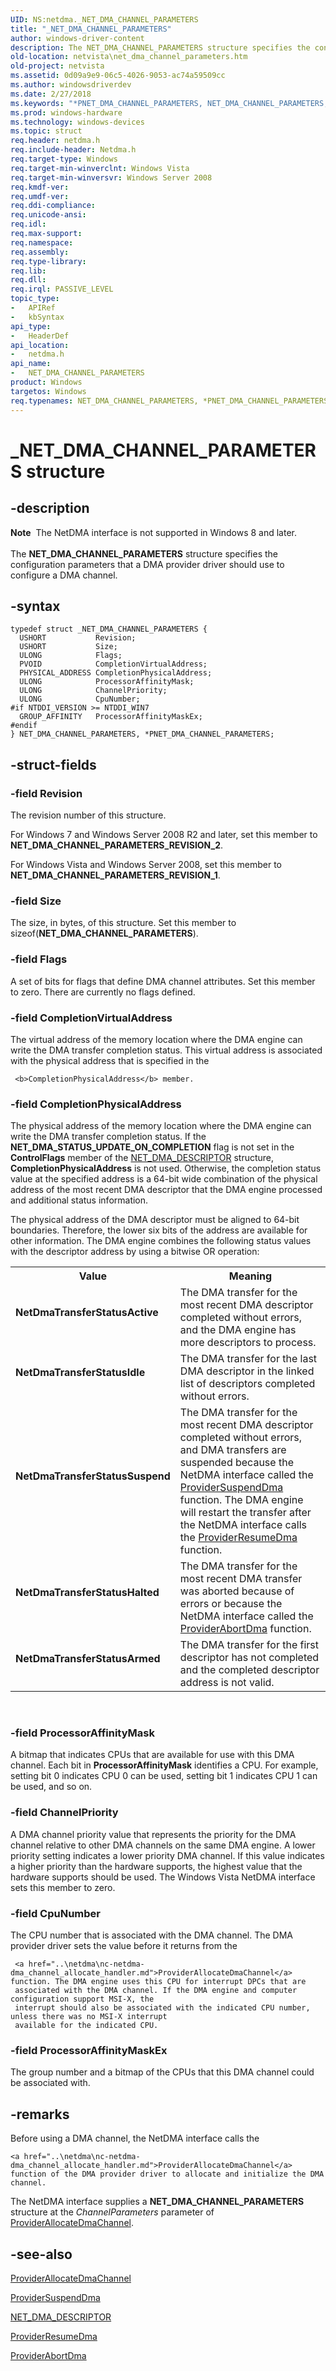 ```yaml
---
UID: NS:netdma._NET_DMA_CHANNEL_PARAMETERS
title: "_NET_DMA_CHANNEL_PARAMETERS"
author: windows-driver-content
description: The NET_DMA_CHANNEL_PARAMETERS structure specifies the configuration parameters that a DMA provider driver should use to configure a DMA channel.
old-location: netvista\net_dma_channel_parameters.htm
old-project: netvista
ms.assetid: 0d09a9e9-06c5-4026-9053-ac74a59509cc
ms.author: windowsdriverdev
ms.date: 2/27/2018
ms.keywords: "*PNET_DMA_CHANNEL_PARAMETERS, NET_DMA_CHANNEL_PARAMETERS, NET_DMA_CHANNEL_PARAMETERS structure [Network Drivers Starting with Windows Vista], NetDmaTransferStatusActive, NetDmaTransferStatusArmed, NetDmaTransferStatusHalted, NetDmaTransferStatusIdle, NetDmaTransferStatusSuspend, PNET_DMA_CHANNEL_PARAMETERS, PNET_DMA_CHANNEL_PARAMETERS structure pointer [Network Drivers Starting with Windows Vista], _NET_DMA_CHANNEL_PARAMETERS, netdma/NET_DMA_CHANNEL_PARAMETERS, netdma/PNET_DMA_CHANNEL_PARAMETERS, netdma_ref_021ebc64-529e-4588-b5ff-83ed04aa9478.xml, netvista.net_dma_channel_parameters"
ms.prod: windows-hardware
ms.technology: windows-devices
ms.topic: struct
req.header: netdma.h
req.include-header: Netdma.h
req.target-type: Windows
req.target-min-winverclnt: Windows Vista
req.target-min-winversvr: Windows Server 2008
req.kmdf-ver: 
req.umdf-ver: 
req.ddi-compliance: 
req.unicode-ansi: 
req.idl: 
req.max-support: 
req.namespace: 
req.assembly: 
req.type-library: 
req.lib: 
req.dll: 
req.irql: PASSIVE_LEVEL
topic_type:
-	APIRef
-	kbSyntax
api_type:
-	HeaderDef
api_location:
-	netdma.h
api_name:
-	NET_DMA_CHANNEL_PARAMETERS
product: Windows
targetos: Windows
req.typenames: NET_DMA_CHANNEL_PARAMETERS, *PNET_DMA_CHANNEL_PARAMETERS
---
```


# _NET_DMA_CHANNEL_PARAMETERS structure


## -description


<div class="alert"><b>Note</b>  The NetDMA interface is not supported in Windows 8 and later.</div><div> </div>The <b>NET_DMA_CHANNEL_PARAMETERS</b> structure specifies the configuration parameters that a DMA provider
  driver should use to configure a DMA channel.


## -syntax


````
typedef struct _NET_DMA_CHANNEL_PARAMETERS {
  USHORT           Revision;
  USHORT           Size;
  ULONG            Flags;
  PVOID            CompletionVirtualAddress;
  PHYSICAL_ADDRESS CompletionPhysicalAddress;
  ULONG            ProcessorAffinityMask;
  ULONG            ChannelPriority;
  ULONG            CpuNumber;
#if NTDDI_VERSION >= NTDDI_WIN7
  GROUP_AFFINITY   ProcessorAffinityMaskEx;
#endif 
} NET_DMA_CHANNEL_PARAMETERS, *PNET_DMA_CHANNEL_PARAMETERS;
````


## -struct-fields




### -field Revision

The revision number of this structure. 

For Windows 7 and Windows Server 2008 R2 and later, set this member to
     <b>NET_DMA_CHANNEL_PARAMETERS_REVISION_2</b>.

For Windows Vista and Windows Server 2008, set this member to
     <b>NET_DMA_CHANNEL_PARAMETERS_REVISION_1</b>.


### -field Size

The size, in bytes, of this structure. Set this member to 
     sizeof(<b>NET_DMA_CHANNEL_PARAMETERS</b>).


### -field Flags

A set of bits for flags that define DMA channel attributes. Set this member to zero. There are
     currently no flags defined.


### -field CompletionVirtualAddress

The virtual address of the memory location where the DMA engine can write the DMA transfer
     completion status. This virtual address is associated with the physical address that is specified in the
     
     <b>CompletionPhysicalAddress</b> member.


### -field CompletionPhysicalAddress

The physical address of the memory location where the DMA engine can write the DMA transfer
     completion status. If the <b>NET_DMA_STATUS_UPDATE_ON_COMPLETION</b> flag is not set in the 
     <b>ControlFlags</b> member of the 
     <a href="..\netdma\ns-netdma-_net_dma_descriptor.md">NET_DMA_DESCRIPTOR</a> structure, 
     <b>CompletionPhysicalAddress</b> is not used. Otherwise, the completion status value at the specified
     address is a 64-bit wide combination of the physical address of the most recent DMA descriptor that the
     DMA engine processed and additional status information. 
     

The physical address of the DMA descriptor must be aligned to 64-bit boundaries. Therefore, the lower
     six bits of the address are available for other information. The DMA engine combines the following
     status values with the descriptor address by using a bitwise OR operation:

<table>
<tr>
<th>Value</th>
<th>Meaning</th>
</tr>
<tr>
<td width="40%"><a id="NetDmaTransferStatusActive"></a><a id="netdmatransferstatusactive"></a><a id="NETDMATRANSFERSTATUSACTIVE"></a><dl>
<dt><b><b>NetDmaTransferStatusActive</b></b></dt>
</dl>
</td>
<td width="60%">
The DMA transfer for the most recent DMA descriptor completed without errors, and the DMA engine
       has more descriptors to process.

</td>
</tr>
<tr>
<td width="40%"><a id="NetDmaTransferStatusIdle"></a><a id="netdmatransferstatusidle"></a><a id="NETDMATRANSFERSTATUSIDLE"></a><dl>
<dt><b><b>NetDmaTransferStatusIdle</b></b></dt>
</dl>
</td>
<td width="60%">
The DMA transfer for the last DMA descriptor in the linked list of descriptors completed without
       errors.

</td>
</tr>
<tr>
<td width="40%"><a id="NetDmaTransferStatusSuspend"></a><a id="netdmatransferstatussuspend"></a><a id="NETDMATRANSFERSTATUSSUSPEND"></a><dl>
<dt><b><b>NetDmaTransferStatusSuspend</b></b></dt>
</dl>
</td>
<td width="60%">
The DMA transfer for the most recent DMA descriptor completed without errors, and DMA transfers
       are suspended because the NetDMA interface called the 
       <a href="..\netdma\nc-netdma-dma_suspend_handler.md">ProviderSuspendDma</a> function. The DMA
       engine will restart the transfer after the NetDMA interface calls the 
       <a href="..\netdma\nc-netdma-dma_resume_handler.md">ProviderResumeDma</a> function.

</td>
</tr>
<tr>
<td width="40%"><a id="NetDmaTransferStatusHalted"></a><a id="netdmatransferstatushalted"></a><a id="NETDMATRANSFERSTATUSHALTED"></a><dl>
<dt><b><b>NetDmaTransferStatusHalted</b></b></dt>
</dl>
</td>
<td width="60%">
The DMA transfer for the most recent DMA transfer was aborted because of errors or because the
       NetDMA interface called the 
       <a href="..\netdma\nc-netdma-dma_abort_handler.md">ProviderAbortDma</a> function.

</td>
</tr>
<tr>
<td width="40%"><a id="NetDmaTransferStatusArmed"></a><a id="netdmatransferstatusarmed"></a><a id="NETDMATRANSFERSTATUSARMED"></a><dl>
<dt><b><b>NetDmaTransferStatusArmed</b></b></dt>
</dl>
</td>
<td width="60%">
The DMA transfer for the first descriptor has not completed and the completed descriptor address
       is not valid.

</td>
</tr>
</table>
 


### -field ProcessorAffinityMask

A bitmap that indicates CPUs that are available for use with this DMA channel. Each bit in 
     <b>ProcessorAffinityMask</b> identifies a CPU. For example, setting bit 0 indicates CPU 0 can be used,
     setting bit 1 indicates CPU 1 can be used, and so on.


### -field ChannelPriority

A DMA channel priority value that represents the priority for the DMA channel relative to other
     DMA channels on the same DMA engine. A lower priority setting indicates a lower priority DMA channel. If
     this value indicates a higher priority than the hardware supports, the highest value that the hardware
     supports should be used. The Windows Vista NetDMA interface sets this member to zero.


### -field CpuNumber

The CPU number that is associated with the DMA channel. The DMA provider driver sets the value
     before it returns from the 
     
     <a href="..\netdma\nc-netdma-dma_channel_allocate_handler.md">ProviderAllocateDmaChannel</a> function. The DMA engine uses this CPU for interrupt DPCs that are
     associated with the DMA channel. If the DMA engine and computer configuration support MSI-X, the
     interrupt should also be associated with the indicated CPU number, unless there was no MSI-X interrupt
     available for the indicated CPU.


### -field ProcessorAffinityMaskEx

The group number and a bitmap of the CPUs that this DMA channel could be associated with.


## -remarks



Before using a DMA channel, the NetDMA interface calls the 
    
    <a href="..\netdma\nc-netdma-dma_channel_allocate_handler.md">ProviderAllocateDmaChannel</a> function of the DMA provider driver to allocate and initialize the DMA
    channel.

The NetDMA interface supplies a <b>NET_DMA_CHANNEL_PARAMETERS</b> structure at the 
    <i>ChannelParameters</i> parameter of 
    <a href="..\netdma\nc-netdma-dma_channel_allocate_handler.md">ProviderAllocateDmaChannel</a>.




## -see-also

<a href="..\netdma\nc-netdma-dma_channel_allocate_handler.md">ProviderAllocateDmaChannel</a>



<a href="..\netdma\nc-netdma-dma_suspend_handler.md">ProviderSuspendDma</a>



<a href="..\netdma\ns-netdma-_net_dma_descriptor.md">NET_DMA_DESCRIPTOR</a>



<a href="..\netdma\nc-netdma-dma_resume_handler.md">ProviderResumeDma</a>



<a href="..\netdma\nc-netdma-dma_abort_handler.md">ProviderAbortDma</a>



 

 


